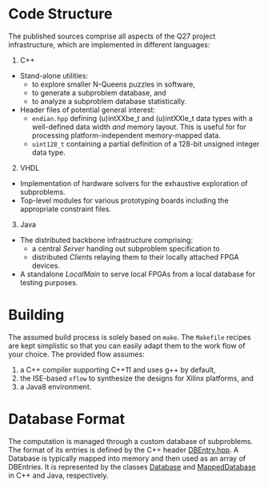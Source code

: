 # Code Structure

The published sources comprise all aspects of the Q27 project infrastructure,
which are implemented in different languages:

1. C++
  - Stand-alone utilities:
     - to explore smaller N-Queens puzzles in software,
     - to generate a subproblem database, and
     - to analyze a subproblem database statistically.
  - Header files of potential general interest:
     - `endian.hpp` defining (u)intXXbe_t and (u)intXXle_t data types with
       a well-defined data width *and* memory layout. This is useful for
       for processing platform-independent memory-mapped data.
     - `uint128_t` containing a partial definition of a 128-bit unsigned
       integer data type.

2. VHDL
  - Implementation of hardware solvers for the exhaustive exploration of
    subproblems.
  - Top-level modules for various prototyping boards including the
    appropriate constraint files.

3. Java
  - The distributed backbone infrastructure comprising:
     - a central *Server* handing out subproblem specification to
     - distributed *Client*s relaying them to their locally attached
       FPGA devices.
  - A standalone *LocalMain* to serve local FPGAs from a local database
    for testing purposes.

# Building

The assumed build process is solely based on `make`. The `Makefile` recipes
are kept simplistic so that you can easily adapt them to the work flow of
your choice. The provided flow assumes:

1. a C++ compiler supporting C++11 and uses g++ by default,
2. the ISE-based `xflow` to synthesize the designs for Xilinx platforms, and
3. a Java8 environment.

# Database Format

The computation is managed through a custom database of subproblems.
The format of its entries is defined by the C++ header
[DBEntry.hpp](cpp/DBEntry.hpp). A Database is typically mapped into
memory and then used as an array of DBEntries. It is represented by the
classes [Database](cpp/Database.hpp) and
[MappedDatabase](java/me/preusser/q27/MappedDatabase.java) in C++ and Java,
respectively.
